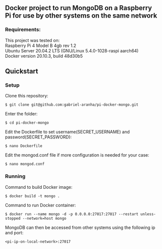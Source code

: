 ## Docker project to run MongoDB on a Raspberry Pi for use by other systems on the same network

### Requirements:
This project was tested on:  
Raspberry Pi 4 Model B 4gb rev 1.2  
Ubuntu Server 20.04.2 LTS (GNU/Linux 5.4.0-1028-raspi aarch64)  
Docker version 20.10.3, build 48d30b5

## Quickstart

### Setup
Clone this repository:
```
$ git clone git@github.com:gabriel-aranha/pi-docker-mongo.git
```
Enter the folder:
```
$ cd pi-docker-mongo
```
Edit the Dockerfile to set username(SECRET_USERNAME) and password(SECRET_PASSWORD):
```
$ nano Dockerfile
```
Edit the mongod.conf file if more configuration is needed for your case:
```
$ nano mongod.conf
```

### Running
Command to build Docker image:
```
$ docker build -t mongo .
```
Command to run Docker container:
```
$ docker run --name mongo -d -p 0.0.0.0:27017:27017 --restart unless-stopped --network=host mongo
```
MongoDB can then be accessed from other systems using the following ip and port:
```
<pi-ip-on-local-network>:27017
```